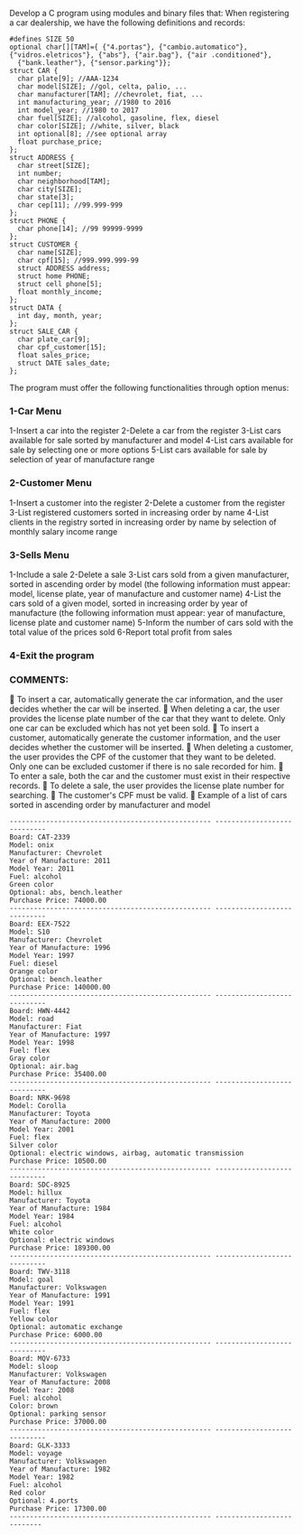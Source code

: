 Develop a C program using modules and binary files that:
When registering a car dealership, we have the following definitions and records:
~~~text
#defines SIZE 50
optional char[][TAM]={ {"4.portas"}, {"cambio.automatico"}, {"vidros.eletricos"}, {"abs"}, {"air.bag"}, {"air .conditioned"},
  {"bank.leather"}, {"sensor.parking"}};
struct CAR {
  char plate[9]; //AAA-1234
  char model[SIZE]; //gol, celta, palio, ...
  char manufacturer[TAM]; //chevrolet, fiat, ...
  int manufacturing_year; //1980 to 2016
  int model_year; //1980 to 2017
  char fuel[SIZE]; //alcohol, gasoline, flex, diesel
  char color[SIZE]; //white, silver, black
  int optional[8]; //see optional array
  float purchase_price;
};
struct ADDRESS {
  char street[SIZE];
  int number;
  char neighborhood[TAM];
  char city[SIZE];
  char state[3];
  char cep[11]; //99.999-999
};
struct PHONE {
  char phone[14]; //99 99999-9999
};
struct CUSTOMER {
  char name[SIZE];
  char cpf[15]; //999.999.999-99
  struct ADDRESS address;
  struct home PHONE;
  struct cell phone[5];
  float monthly_income;
};
struct DATA {
  int day, month, year;
};
struct SALE_CAR {
  char plate_car[9];
  char cpf_customer[15];
  float sales_price;
  struct DATE sales_date;
};
~~~
The program must offer the following functionalities through option menus:
### 1-Car Menu
1-Insert a car into the register
2-Delete a car from the register
3-List cars available for sale sorted by manufacturer and model
4-List cars available for sale by selecting one or more options
5-List cars available for sale by selection of year of manufacture range
### 2-Customer Menu
1-Insert a customer into the register
2-Delete a customer from the register
3-List registered customers sorted in increasing order by name
4-List clients in the registry sorted in increasing order by name by selection of monthly salary income range
### 3-Sells Menu
1-Include a sale
2-Delete a sale
3-List cars sold from a given manufacturer, sorted in ascending order by model (the following information must appear: model, license plate, year of manufacture and customer name)
4-List the cars sold of a given model, sorted in increasing order by year of manufacture (the following information must appear: year of manufacture, license plate and customer name)
5-Inform the number of cars sold with the total value of the prices sold
6-Report total profit from sales
### 4-Exit the program

### COMMENTS:
 To insert a car, automatically generate the car information, and the user decides whether the car will be inserted.
 When deleting a car, the user provides the license plate number of the car that they want to delete. Only one car can be excluded
which has not yet been sold.
 To insert a customer, automatically generate the customer information, and the user decides whether the customer will be inserted.
 When deleting a customer, the user provides the CPF of the customer that they want to be deleted. Only one can be excluded
customer if there is no sale recorded for him.
 To enter a sale, both the car and the customer must exist in their respective records.
 To delete a sale, the user provides the license plate number for searching.
 The customer's CPF must be valid.
 Example of a list of cars sorted in ascending order by manufacturer and model
~~~text
-------------------------------------------------- ----------------------------
Board: CAT-2339
Model: onix
Manufacturer: Chevrolet
Year of Manufacture: 2011
Model Year: 2011
Fuel: alcohol
Green color
Optional: abs, bench.leather
Purchase Price: 74000.00
-------------------------------------------------- ----------------------------
Board: EEX-7522
Model: S10
Manufacturer: Chevrolet
Year of Manufacture: 1996
Model Year: 1997
Fuel: diesel
Orange color
Optional: bench.leather
Purchase Price: 140000.00
-------------------------------------------------- ----------------------------
Board: HWN-4442
Model: road
Manufacturer: Fiat
Year of Manufacture: 1997
Model Year: 1998
Fuel: flex
Gray color
Optional: air.bag
Purchase Price: 35400.00
-------------------------------------------------- ----------------------------
Board: NRK-9698
Model: Corolla
Manufacturer: Toyota
Year of Manufacture: 2000
Model Year: 2001
Fuel: flex
Silver color
Optional: electric windows, airbag, automatic transmission
Purchase Price: 10500.00
-------------------------------------------------- ----------------------------
Board: SDC-8925
Model: hillux
Manufacturer: Toyota
Year of Manufacture: 1984
Model Year: 1984
Fuel: alcohol
White color
Optional: electric windows
Purchase Price: 189300.00
-------------------------------------------------- ----------------------------
Board: TWV-3118
Model: goal
Manufacturer: Volkswagen
Year of Manufacture: 1991
Model Year: 1991
Fuel: flex
Yellow color
Optional: automatic exchange
Purchase Price: 6000.00
-------------------------------------------------- ----------------------------
Board: MQV-6733
Model: sloop
Manufacturer: Volkswagen
Year of Manufacture: 2008
Model Year: 2008
Fuel: alcohol
Color: brown
Optional: parking sensor
Purchase Price: 37000.00
-------------------------------------------------- ----------------------------
Board: GLK-3333
Model: voyage
Manufacturer: Volkswagen
Year of Manufacture: 1982
Model Year: 1982
Fuel: alcohol
Red color
Optional: 4.ports
Purchase Price: 17300.00
-------------------------------------------------- ---------------------------
~~~
